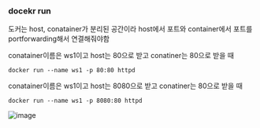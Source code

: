 ### docekr run

도커는 host, conatainer가 분리된 공간이라 host에서 포트와 container에서 포트를 portforwarding해서 연결해줘야함


conatainer이름은 ws1이고 host는 80으로 받고 conatiner는 80으로 받을 때

```
docker run --name ws1 -p 80:80 httpd
```

conatainer이름은 ws1이고 host는 8080으로 받고 conatiner는 80으로 받을 때

```
docker run --name ws1 -p 8080:80 httpd
```

![image](https://user-images.githubusercontent.com/38831314/147845265-36b0cea4-4991-4c93-99ff-37cb71d82c43.png)
